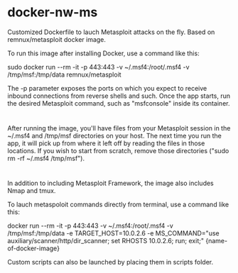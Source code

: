 # docker-nw-ms
 Customized Dockerfile to lauch Metasploit attacks on the fly. 
 Based on remnux/metasploit docker image. 

 To run this image after installing Docker, use a command like this:

 sudo docker run --rm -it -p 443:443 -v ~/.msf4:/root/.msf4 -v /tmp/msf:/tmp/data remnux/metasploit

 The -p parameter exposes the ports on which you expect to receive inbound connections from
 reverse shells and such. Once the app starts, run the desired Metasploit command, 
 such as "msfconsole" inside its container.
#
 After running the image, you'll have files from your Metasploit session in the ~/.msf4 and
 /tmp/msf directories on your host. The next time you run the app, it will pick up from where
 it left off by reading the files in those locations. If you wish to start from scratch,
 remove those directories ("sudo rm -rf ~/.msf4 /tmp/msf").
#
 In addition to including Metasploit Framework, the image also includes Nmap and tmux.

 To lauch metaspoloit commands directly from terminal, use a command like this:

 docker run --rm -it -p 443:443 -v ~/.msf4:/root/.msf4 -v /tmp/msf:/tmp/data -e TARGET_HOST=10.0.2.6 -e MS_COMMAND="use auxiliary/scanner/http/dir_scanner; set RHOSTS 10.0.2.6; run; exit;" {name-of-docker-image}
	
Custom scripts can also be launched by placing them in scripts folder.
